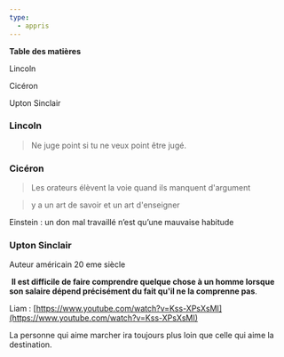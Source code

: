 ```yaml
---
type:
  - appris
---
```

**Table des matières**

Lincoln

Cicéron

Upton Sinclair

  

### Lincoln

> Ne juge point si tu ne veux point être jugé.

  

### Cicéron

> Les orateurs élèvent la voie quand ils manquent d'argument

> y a un art de savoir et un art d'enseigner

Einstein : un don mal travaillé n’est qu’une mauvaise habitude

  

### Upton Sinclair

Auteur américain 20 eme siècle

 **Il est difficile de faire comprendre quelque chose à un homme lorsque son salaire dépend précisément du fait qu'il ne la comprenne pas**.

  

Liam : [https://www.youtube.com/watch?v=Kss-XPsXsMI](https://www.youtube.com/watch?v=Kss-XPsXsMI)

La personne qui aime marcher ira toujours plus loin que celle qui aime la destination.